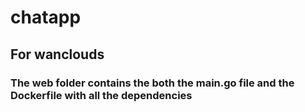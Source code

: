 # chatapp
## For wanclouds
### The web folder contains the both the main.go file and the Dockerfile with all the dependencies
